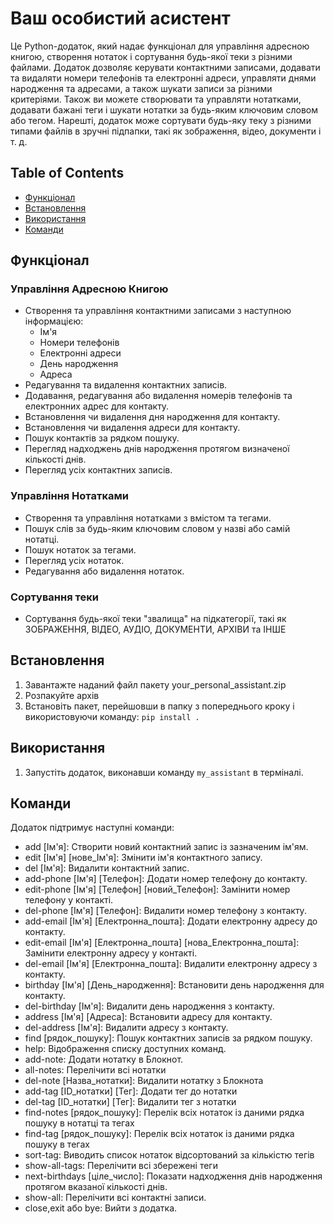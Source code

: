 # Ваш особистий асистент

Це Python-додаток, який надає функціонал для управління адресною книгою, створення нотаток і сортування будь-якої теки з різними файлами. Додаток дозволяє керувати контактними записами, додавати та видаляти номери телефонів та електронні адреси, управляти днями народження та адресами, а також шукати записи за різними критеріями. Також ви можете створювати та управляти нотатками, додавати бажані теги і шукати нотатки за будь-яким ключовим словом або тегом. Нарешті, додаток може сортувати будь-яку теку з різними типами файлів в зручні підпапки, такі як зображення, відео, документи і т. д.

## Table of Contents

- [Функціонал](#функціонал)
- [Встановлення](#встановлення)
- [Використання](#використання)
- [Команди](#команди)

## Функціонал

### Управління Адресною Книгою

- Створення та управління контактними записами з наступною інформацією:
  - Ім'я
  - Номери телефонів
  - Електронні адреси
  - День народження
  - Адреса
- Редагування та видалення контактних записів.
- Додавання, редагування або видалення номерів телефонів та електронних адрес для контакту.
- Встановлення чи видалення дня народження для контакту.
- Встановлення чи видалення адреси для контакту.
- Пошук контактів за рядком пошуку.
- Перегляд надходжень днів народження протягом визначеної кількості днів.
- Перегляд усіх контактних записів.

### Управління Нотатками

- Створення та управління нотатками з вмістом та тегами.
- Пошук слів за будь-яким ключовим словом у назві або самій нотатці.
- Пошук нотаток за тегами.
- Перегляд усіх нотаток.
- Редагування або видалення нотаток.

### Сортування теки

- Сортування будь-якої теки "звалища" на підкатегорії, такі як ЗОБРАЖЕННЯ, ВІДЕО, АУДІО, ДОКУМЕНТИ, АРХІВИ та ІНШЕ

## Встановлення

 1. Завантажте наданий файл пакету your_personal_assistant.zip
 2. Розпакуйте архів
 3. Встановіть пакет, перейшовши в папку з попереднього кроку і використовуючи команду: ```pip install .```

## Використання

 1. Запустіть додаток, виконавши команду ```my_assistant``` в терміналі.

## Команди
Додаток підтримує наступні команди:

- add [Ім'я]: Створити новий контактний запис із зазначеним ім'ям.
- edit [Ім'я] [нове_Ім'я]: Змінити ім'я контактного запису.
- del [Ім'я]: Видалити контактний запис.
- add-phone [Ім'я] [Телефон]: Додати номер телефону до контакту.
- edit-phone [Ім'я] [Телефон] [новий_Телефон]: Замінити номер телефону у контакті.
- del-phone [Ім'я] [Телефон]: Видалити номер телефону з контакту.
- add-email [Ім'я] [Електронна_пошта]: Додати електронну адресу до контакту.
- edit-email [Ім'я] [Електронна_пошта] [нова_Електронна_пошта]: Замінити електронну адресу у контакті.
- del-email [Ім'я] [Електронна_пошта]: Видалити електронну адресу з контакту.
- birthday [Ім'я] [День_народження]: Встановити день народження для контакту.
- del-birthday [Ім'я]: Видалити день народження з контакту.
- address [Ім'я] [Адреса]: Встановити адресу для контакту.
- del-address [Ім'я]: Видалити адресу з контакту.
- find [рядок_пошуку]: Пошук контактних записів за рядком пошуку.
- help: Відображення списку доступних команд.
- add-note: Додати нотатку в Блокнот.
- all-notes: Перелічити всі нотатки
- del-note [Назва_нотатки]: Видалити нотатку з Блокнота
- add-tag [ID_нотатки] [Тег]: Додати тег до нотатки
- del-tag [ID_нотатки] [Тег]: Видалити тег з нотатки
- find-notes [рядок_пошуку]: Перелік всіх нотаток із даними рядка пошуку в нотатці та тегах
- find-tag [рядок_пошуку]: Перелік всіх нотаток із даними рядка пошуку в тегах
- sort-tag: Виводить список нотаток відсортований за кількістю тегів
- show-all-tags: Перелічити всі збережені теги
- next-birthdays [ціле_число]: Показати надходження днів народження протягом вказаної кількості днів.
- show-all: Перелічити всі контактні записи.
- close,exit або bye: Вийти з додатка.
